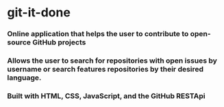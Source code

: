 # git-it-done

### Online application that helps the user to contribute to open-source GitHub projects
### Allows the user to search for repositories with open issues by username or search features repositories by their desired language.

### Built with HTML, CSS, JavaScript, and the GitHub RESTApi
